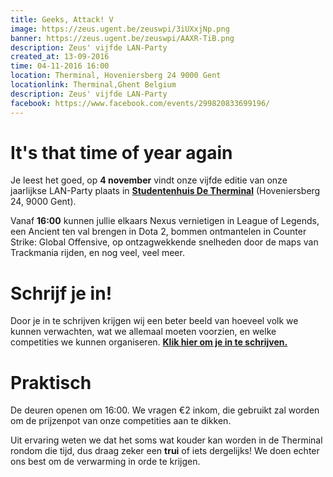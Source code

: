 ```yaml
---
title: Geeks, Attack! V
image: https://zeus.ugent.be/zeuswpi/3iUXxjNp.png
banner: https://zeus.ugent.be/zeuswpi/AAXR-TiB.png
description: Zeus' vijfde LAN-Party
created_at: 13-09-2016
time: 04-11-2016 16:00
location: Therminal, Hoveniersberg 24 9000 Gent
locationlink: Therminal,Ghent Belgium
description: Zeus' vijfde LAN-Party
facebook: https://www.facebook.com/events/299820833699196/
---
```


# It's that time of year again

Je leest het goed, op **4 november** vindt onze vijfde editie van onze jaarlijkse LAN-Party plaats in **[Studentenhuis De Therminal](http://student.ugent.be/)** (Hoveniersberg 24, 9000 Gent).

Vanaf **16:00** kunnen jullie elkaars Nexus vernietigen in League of Legends, een Ancient ten val brengen in Dota 2, bommen ontmantelen in Counter Strike: Global Offensive, op ontzagwekkende snelheden door de maps van Trackmania rijden, en nog veel, veel meer.

# Schrijf je in!

Door je in te schrijven krijgen wij een beter beeld van hoeveel volk we kunnen verwachten, wat we allemaal moeten voorzien, en welke competities we kunnen organiseren. **[Klik hier om je in te schrijven.](https://goo.gl/forms/XwHhYB4NkOO2GDoE3)**

# Praktisch

De deuren openen om 16:00. We vragen €2 inkom, die gebruikt zal worden om de prijzenpot van onze competities aan te dikken.

Uit ervaring weten we dat het soms wat kouder kan worden in de Therminal rondom die tijd, dus draag zeker een **trui** of iets dergelijks! We doen echter ons best om de verwarming in orde te krijgen.
